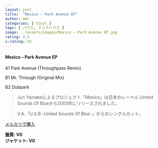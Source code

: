 ```yaml
---
layout: post
title:  "Mexico – Park Avenue EP"
author: mmr
categories: [ Vinyl ]
tags: [ ハウス, テックハウス ]
image: ../assets/images/Mexico – Park Avenue EP.jpg
rating: 4.5
v-rating: VG
---
```


#### Mexico – Park Avenue EP

A1  Park Avenue (Throughpass Remix)

B1  Mr. Through (Original Mix)

B2  Dubpark

> Jun Yamabeによるプロジェクト「Mexico」は日本のレーベル United Sounds Of Blueから2003年にリリースされました。

> V.A.「U.S.B.-United Sounds Of Blue-」からのシングルカット。


[メルカリで購入](https://jp.mercari.com/item/m70725045281)


<div class="mt-4 mb-4 d-flex align-items-center">
<strong class="mr-1">盤質: VG</strong>
</div>
<div class="mt-4 mb-4 d-flex align-items-center">
<strong class="mr-1">ジャケット: VG</strong>
</div>